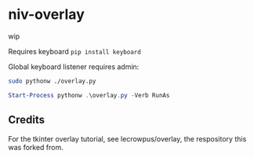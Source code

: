 # niv-overlay

wip

Requires keyboard
`pip install keyboard`

Global keyboard listener requires admin:
```sh
sudo pythonw ./overlay.py
```
```powershell
Start-Process pythonw .\overlay.py -Verb RunAs 
```

## Credits

For the tkinter overlay tutorial, see lecrowpus/overlay, the respository this was forked from.